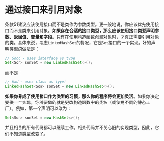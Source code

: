 # 通过接口来引用对象

条款51建议应该使用接口而不是类作为参数类型。更一般地说，你应该优先使用接口而不是类来引用对象。**如果存在合适的接口类型，那么应该使用接口类型声明参数、返回值、变量和字段**。只有在使用构造函数创建对象时，才真正需要引用对象的类。具体来说，考虑`LinkedHashSet`的情况，它是`Set`接口的一个实现。好的声明类型的做法是：

```java
// Good - uses interface as type
Set<Son> sonSet = new LinkedHashSet<>();
```

而不是：

```java
// Bad - uses class as type!
LinkedHashSet<Son> sonSet = new LinkedHashSet<>();
```

**如果你养成了使用接口作为类型的习惯，那么你的程序将会更加灵活**。如果你决定要换一个实现，你所要做的就是更改构造函数中的类名（或使用不同的静态工厂）。例如，第一个声明可以改为：

```java
Set<Son> sonSet = new HashSet<>();
```

并且相关的所有代码都可以继续工作。相关代码并不关心旧的实现类型，因此，它们不知道类型改变了。